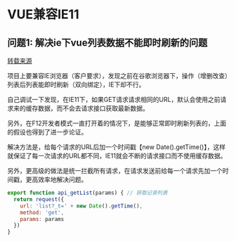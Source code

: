 # VUE兼容IE11

## 问题1: 解决ie下vue列表数据不能即时刷新的问题

[转载来源](https://www.cnblogs.com/yanggb/p/11563110.html)

项目上要兼容IE浏览器（客户要求），发现之前在谷歌浏览器下，操作（增删改查）列表后列表能即时刷新（双向绑定），IE下却不行。

自己调试一下发现，在IE11下，如果GET请求请求相同的URL，默认会使用之前请求来的缓存数据，而不会去请求接口获取最新数据。

另外，在F12开发者模式一直打开着的情况下，是能够正常即时刷新列表的，上面的假设也得到了进一步论证。

解决方法是，给每个请求的URL后加一个时间戳【new Date().getTime()】，这样就保证了每一次请求的URL都不同，IE11就会不断的请求接口而不使用缓存数据。

另外，更高级的做法是统一拦截所有请求，在请求发送前给每一个请求先加一个时间戳，更高效率地解决问题。

```js
export function api_getList(params) { // 获取记录列表
  return request({
    url: 'list?_t=' + new Date().getTime(),
    method: 'get',
    params: params
  })
}
```

